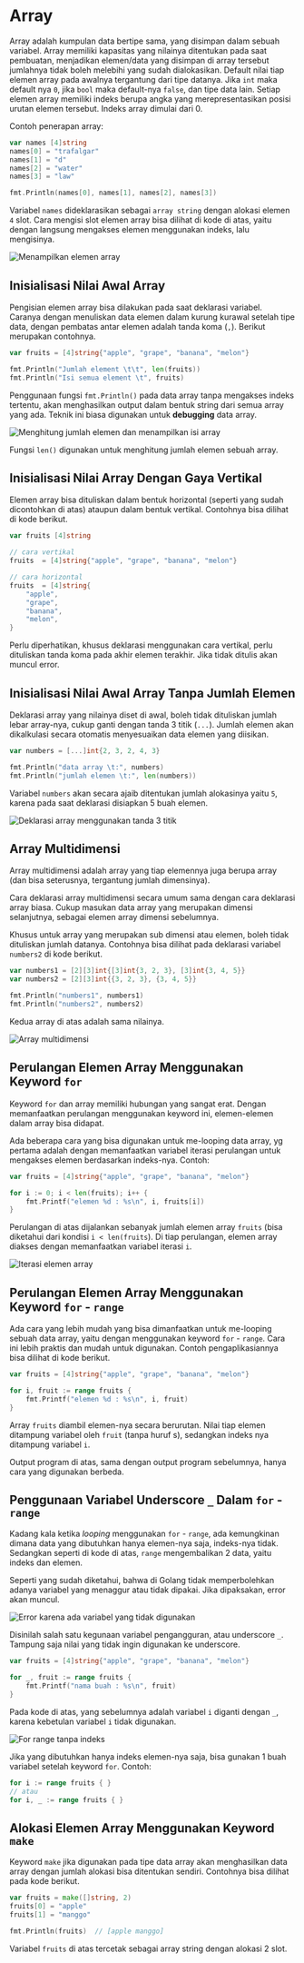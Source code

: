 # Array

Array adalah kumpulan data bertipe sama, yang disimpan dalam sebuah variabel. Array memiliki kapasitas yang nilainya ditentukan pada saat pembuatan, menjadikan elemen/data yang disimpan di array tersebut jumlahnya tidak boleh melebihi yang sudah dialokasikan. Default nilai tiap elemen array pada awalnya tergantung dari tipe datanya. Jika `int` maka default nya `0`, jika `bool` maka default-nya `false`, dan tipe data lain. Setiap elemen array memiliki indeks berupa angka yang merepresentasikan posisi urutan elemen tersebut. Indeks array dimulai dari 0.

Contoh penerapan array:

```go
var names [4]string
names[0] = "trafalgar"
names[1] = "d"
names[2] = "water"
names[3] = "law"

fmt.Println(names[0], names[1], names[2], names[3])
```

Variabel `names` dideklarasikan sebagai `array string` dengan alokasi elemen `4` slot. Cara mengisi slot elemen array bisa dilihat di kode di atas, yaitu dengan langsung mengakses elemen menggunakan indeks, lalu mengisinya.

![Menampilkan elemen array](images/14_0_array.png)

## Inisialisasi Nilai Awal Array

Pengisian elemen array bisa dilakukan pada saat deklarasi variabel. Caranya dengan menuliskan data elemen dalam kurung kurawal setelah tipe data, dengan pembatas antar elemen adalah tanda koma (`,`). Berikut merupakan contohnya.

```go
var fruits = [4]string{"apple", "grape", "banana", "melon"}

fmt.Println("Jumlah element \t\t", len(fruits))
fmt.Println("Isi semua element \t", fruits)
```

Penggunaan fungsi `fmt.Println()` pada data array tanpa mengakses indeks tertentu, akan menghasilkan output dalam bentuk string dari semua array yang ada. Teknik ini biasa digunakan untuk **debugging** data array.

![Menghitung jumlah elemen dan menampilkan isi array](images/14_1_array_initialization_and_len.png)

Fungsi `len()` digunakan untuk menghitung jumlah elemen sebuah array.

## Inisialisasi Nilai Array Dengan Gaya Vertikal

Elemen array bisa dituliskan dalam bentuk horizontal (seperti yang sudah dicontohkan di atas) ataupun dalam bentuk vertikal. Contohnya bisa dilihat di kode berikut.

```go
var fruits [4]string

// cara vertikal
fruits  = [4]string{"apple", "grape", "banana", "melon"}

// cara horizontal
fruits  = [4]string{
    "apple", 
    "grape", 
    "banana", 
    "melon",
}
```

Perlu diperhatikan, khusus deklarasi menggunakan cara vertikal, perlu dituliskan tanda koma pada akhir elemen terakhir. Jika tidak ditulis akan muncul error.

## Inisialisasi Nilai Awal Array Tanpa Jumlah Elemen

Deklarasi array yang nilainya diset di awal, boleh tidak dituliskan jumlah lebar array-nya, cukup ganti dengan tanda 3 titik (`...`). Jumlah elemen akan dikalkulasi secara otomatis menyesuaikan data elemen yang diisikan.

```go
var numbers = [...]int{2, 3, 2, 4, 3}

fmt.Println("data array \t:", numbers)
fmt.Println("jumlah elemen \t:", len(numbers))
```

Variabel `numbers` akan secara ajaib ditentukan jumlah alokasinya yaitu `5`, karena pada saat deklarasi disiapkan 5 buah elemen.

![Deklarasi array menggunakan tanda 3 titik](images/14_1_1_array_dots.png)

## Array Multidimensi

Array multidimensi adalah array yang tiap elemennya juga berupa array (dan bisa seterusnya, tergantung jumlah dimensinya).

Cara deklarasi array multidimensi secara umum sama dengan cara deklarasi array biasa. Cukup masukan data array yang merupakan dimensi selanjutnya, sebagai elemen array dimensi sebelumnya.

Khusus untuk array yang merupakan sub dimensi atau elemen, boleh tidak dituliskan jumlah datanya. Contohnya bisa dilihat pada deklarasi variabel `numbers2` di kode berikut.

```go
var numbers1 = [2][3]int{[3]int{3, 2, 3}, [3]int{3, 4, 5}}
var numbers2 = [2][3]int{{3, 2, 3}, {3, 4, 5}}

fmt.Println("numbers1", numbers1)
fmt.Println("numbers2", numbers2)
```

Kedua array di atas adalah sama nilainya.

![Array multidimensi](images/14_2_array_multidimension.png)

## Perulangan Elemen Array Menggunakan Keyword `for`

Keyword `for` dan array memiliki hubungan yang sangat erat. Dengan memanfaatkan perulangan menggunakan keyword ini, elemen-elemen dalam array bisa didapat.

Ada beberapa cara yang bisa digunakan untuk me-looping data array, yg pertama adalah dengan memanfaatkan variabel iterasi perulangan untuk mengakses elemen berdasarkan indeks-nya. Contoh:

```go
var fruits = [4]string{"apple", "grape", "banana", "melon"}

for i := 0; i < len(fruits); i++ {
    fmt.Printf("elemen %d : %s\n", i, fruits[i])
}
```

Perulangan di atas dijalankan sebanyak jumlah elemen array `fruits` (bisa diketahui dari kondisi `i < len(fruits`). Di tiap perulangan, elemen array diakses dengan memanfaatkan variabel iterasi `i`.

![Iterasi elemen array](images/14_3_for_range.png)

## Perulangan Elemen Array Menggunakan Keyword `for` - `range`

Ada cara yang lebih mudah yang bisa dimanfaatkan untuk me-looping sebuah data array, yaitu dengan menggunakan keyword `for` - `range`. Cara ini lebih praktis dan mudah untuk digunakan. Contoh pengaplikasiannya bisa dilihat di kode berikut.

```go
var fruits = [4]string{"apple", "grape", "banana", "melon"}

for i, fruit := range fruits {
    fmt.Printf("elemen %d : %s\n", i, fruit)
}
```

Array `fruits` diambil elemen-nya secara berurutan. Nilai tiap elemen ditampung variabel oleh `fruit` (tanpa huruf s), sedangkan indeks nya ditampung variabel `i`.

Output program di atas, sama dengan output program sebelumnya, hanya cara yang digunakan berbeda.

## Penggunaan Variabel Underscore `_` Dalam `for` - `range`

Kadang kala ketika *looping* menggunakan `for` - `range`, ada kemungkinan dimana data yang dibutuhkan hanya elemen-nya saja, indeks-nya tidak. Sedangkan seperti di kode di atas, `range` mengembalikan 2 data, yaitu indeks dan elemen.

Seperti yang sudah diketahui, bahwa di Golang tidak memperbolehkan adanya variabel yang menaggur atau tidak dipakai. Jika dipaksakan, error akan muncul.

![Error karena ada variabel yang tidak digunakan](images/14_4_for_range_error.png)

Disinilah salah satu kegunaan variabel pengangguran, atau underscore `_`. Tampung saja nilai yang tidak ingin digunakan ke underscore.

```go
var fruits = [4]string{"apple", "grape", "banana", "melon"}

for _, fruit := range fruits {
    fmt.Printf("nama buah : %s\n", fruit)
}
```

Pada kode di atas, yang sebelumnya adalah variabel `i` diganti dengan `_`, karena kebetulan variabel `i` tidak digunakan.

![For range tanpa indeks](images/14_5_for_range_underscore.png)

Jika yang dibutuhkan hanya indeks elemen-nya saja, bisa gunakan 1 buah variabel setelah keyword `for`. Contoh:

```go
for i := range fruits { }
// atau
for i, _ := range fruits { }
```

## Alokasi Elemen Array Menggunakan Keyword `make`

Keyword `make` jika digunakan pada tipe data array akan menghasilkan data array dengan jumlah alokasi bisa ditentukan sendiri. Contohnya bisa dilihat pada kode berikut.

```go
var fruits = make([]string, 2)
fruits[0] = "apple"
fruits[1] = "manggo"

fmt.Println(fruits)  // [apple manggo]
```

Variabel `fruits` di atas tercetak sebagai array string dengan alokasi 2 slot.

